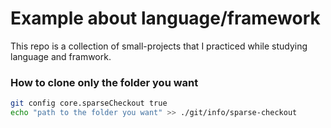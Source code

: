 # Example about language/framework
This repo is a collection of small-projects that I practiced while studying language and framwork.

### How to clone only the folder you want
```bash
git config core.sparseCheckout true
echo "path to the folder you want" >> ./git/info/sparse-checkout
```
